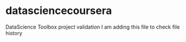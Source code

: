 # datasciencecoursera
DataScience Toolbox project validation
I am adding this file to check file history
